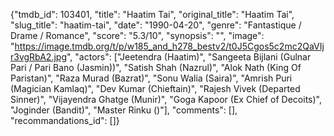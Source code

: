 {"tmdb_id": 103401, "title": "Haatim Tai", "original_title": "Haatim Tai", "slug_title": "haatim-tai", "date": "1990-04-20", "genre": "Fantastique / Drame / Romance", "score": "5.3/10", "synopsis": "", "image": "https://image.tmdb.org/t/p/w185_and_h278_bestv2/t0J5Cgos5c2mc2QaVIjr3vgRbA2.jpg", "actors": ["Jeetendra (Haatim)", "Sangeeta Bijlani (Gulnar Pari / Pari Bano (Jasmin))", "Satish Shah (Nazrul)", "Alok Nath (King Of Paristan)", "Raza Murad (Bazrat)", "Sonu Walia (Saira)", "Amrish Puri (Magician Kamlaq)", "Dev Kumar (Chieftain)", "Rajesh Vivek (Departed Sinner)", "Vijayendra Ghatge (Munir)", "Goga Kapoor (Ex Chief of Decoits)", "Joginder (Bandit)", "Master Rinku ()"], "comments": [], "recommandations_id": []}
